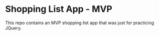 # Shopping List App - MVP

This repo contains an MVP shopping list app that was just for practicing JQuery.
